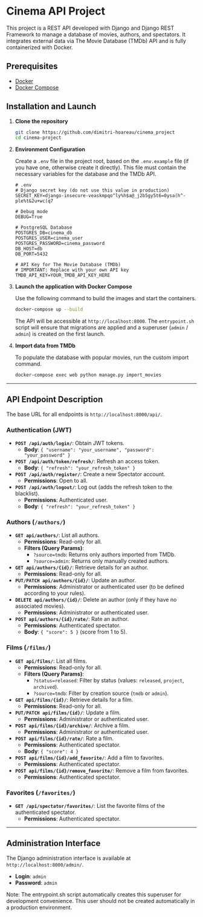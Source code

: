# Cinema API Project

This project is a REST API developed with Django and Django REST Framework to manage a database of movies, authors, and spectators. It integrates external data via The Movie Database (TMDb) API and is fully containerized with Docker.

## Prerequisites

* [Docker](https://www.docker.com/get-started)
* [Docker Compose](https://docs.docker.com/compose/install/)

## Installation and Launch

1.  **Clone the repository**

    ```bash
    git clone https://github.com/dimitri-hoareau/cinema_project
    cd cinema-project
    ```

2.  **Environment Configuration**

    Create a `.env` file in the project root, based on the `.env.example` file (if you have one, otherwise create it directly). This file must contain the necessary variables for the database and the TMDb API.

    ```
    # .env
    # Django secret key (do not use this value in production)
    SECRET_KEY=django-insecure-veaskmpqo^ly%h$a@_j2b5gy5t6=0ysa(h^-ple%t&2u+wc(q7

    # Debug mode
    DEBUG=True

    # PostgreSQL Database
    POSTGRES_DB=cinema_db
    POSTGRES_USER=cinema_user
    POSTGRES_PASSWORD=cinema_password
    DB_HOST=db
    DB_PORT=5432

    # API Key for The Movie Database (TMDb)
    # IMPORTANT: Replace with your own API key
    TMDB_API_KEY=YOUR_TMDB_API_KEY_HERE
    ```

3.  **Launch the application with Docker Compose**

    Use the following command to build the images and start the containers.

    ```bash
    docker-compose up --build
    ```

    The API will be accessible at `http://localhost:8000`. The `entrypoint.sh` script will ensure that migrations are applied and a superuser (`admin` / `admin`) is created on the first launch.

4.  **Import data from TMDb**

    To populate the database with popular movies, run the custom import command.

    ```bash
    docker-compose exec web python manage.py import_movies
    ```

---

## API Endpoint Description

The base URL for all endpoints is `http://localhost:8000/api/`.

### Authentication (JWT)

* **`POST /api/auth/login/`**: Obtain JWT tokens.
    * **Body**: `{ "username": "your_username", "password": "your_password" }`
* **`POST /api/auth/token/refresh/`**: Refresh an access token.
    * **Body**: `{ "refresh": "your_refresh_token" }`
* **`POST /api/auth/register/`**: Create a new Spectator account.
    * **Permissions**: Open to all.
* **`POST /api/auth/logout/`**: Log out (adds the refresh token to the blacklist).
    * **Permissions**: Authenticated user.
    * **Body**: `{ "refresh": "your_refresh_token" }`

### Authors (`/authors/`)

* **`GET api/authors/`**: List all authors.
    * **Permissions**: Read-only for all.
    * **Filters (Query Params)**:
        * `?source=tmdb`: Returns only authors imported from TMDb.
        * `?source=admin`: Returns only manually created authors.
* **`GET api/authors/{id}/`**: Retrieve details for an author.
    * **Permissions**: Read-only for all.
* **`PUT/PATCH api/authors/{id}/`**: Update an author.
    * **Permissions**: Administrator or authenticated user (to be defined according to your rules).
* **`DELETE api/authors/{id}/`**: Delete an author (only if they have no associated movies).
    * **Permissions**: Administrator or authenticated user.
* **`POST api/authors/{id}/rate/`**: Rate an author.
    * **Permissions**: Authenticated spectator.
    * **Body**: `{ "score": 5 }` (score from 1 to 5).

### Films (`/films/`)

* **`GET api/films/`**: List all films.
    * **Permissions**: Read-only for all.
    * **Filters (Query Params)**:
        * `?status=released`: Filter by status (values: `released`, `project`, `archived`).
        * `?source=tmdb`: Filter by creation source (`tmdb` or `admin`).
* **`GET api/films/{id}/`**: Retrieve details for a film.
    * **Permissions**: Read-only for all.
* **`PUT/PATCH api/films/{id}/`**: Update a film.
    * **Permissions**: Administrator or authenticated user.
* **`POST api/films/{id}/archive/`**: Archive a film.
    * **Permissions**: Administrator or authenticated user.
* **`POST api/films/{id}/rate/`**: Rate a film.
    * **Permissions**: Authenticated spectator.
    * **Body**: `{ "score": 4 }`
* **`POST api/films/{id}/add_favorite/`**: Add a film to favorites.
    * **Permissions**: Authenticated spectator.
* **`POST api/films/{id}/remove_favorite/`**: Remove a film from favorites.
    * **Permissions**: Authenticated spectator.

### Favorites (`/favorites/`)

* **`GET /api/spectator/favorites/`**: List the favorite films of the authenticated spectator.
    * **Permissions**: Authenticated spectator.

---

## Administration Interface

The Django administration interface is available at `http://localhost:8000/admin/`.
* **Login**: `admin`
* **Password**: `admin`  

Note: The entrypoint.sh script automatically creates this superuser for development convenience. This user should not be created automatically in a production environment.

